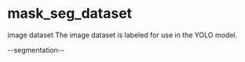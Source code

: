 # mask_seg_dataset
 image dataset
The image dataset is labeled for use in the YOLO model.

--segmentation--